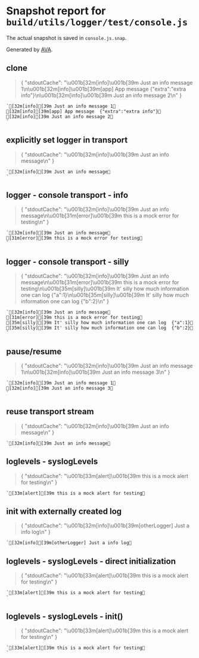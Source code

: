 # Snapshot report for `build/utils/logger/test/console.js`

The actual snapshot is saved in `console.js.snap`.

Generated by [AVA](https://ava.li).

## clone

> {
  "stdoutCache": "\u001b[32m[info]\u001b[39m Just an info message 1\n\u001b[32m[info]\u001b[39m[app] App message  {\"extra\":\"extra info\"}\n\u001b[32m[info]\u001b[39m Just an info message 2\n"
}

    `[32m[info][39m Just an info message 1␊
    [32m[info][39m[app] App message  {"extra":"extra info"}␊
    [32m[info][39m Just an info message 2␊
    `

## explicitly set logger in transport

> {
  "stdoutCache": "\u001b[32m[info]\u001b[39m Just an info message\n"
}

    `[32m[info][39m Just an info message␊
    `

## logger - console transport - info

> {
  "stdoutCache": "\u001b[32m[info]\u001b[39m Just an info message\n\u001b[31m[error]\u001b[39m this is a mock error for testing\n"
}

    `[32m[info][39m Just an info message␊
    [31m[error][39m this is a mock error for testing␊
    `

## logger - console transport - silly

> {
  "stdoutCache": "\u001b[32m[info]\u001b[39m Just an info message\n\u001b[31m[error]\u001b[39m this is a mock error for testing\n\u001b[35m[silly]\u001b[39m It' silly how much information one can log  {\"a\":1}\n\u001b[35m[silly]\u001b[39m It' silly how much information one can log  {\"b\":2}\n"
}

    `[32m[info][39m Just an info message␊
    [31m[error][39m this is a mock error for testing␊
    [35m[silly][39m It' silly how much information one can log  {"a":1}␊
    [35m[silly][39m It' silly how much information one can log  {"b":2}␊
    `

## pause/resume

> {
  "stdoutCache": "\u001b[32m[info]\u001b[39m Just an info message 1\n\u001b[32m[info]\u001b[39m Just an info message 3\n"
}

    `[32m[info][39m Just an info message 1␊
    [32m[info][39m Just an info message 3␊
    `

## reuse transport stream

> {
  "stdoutCache": "\u001b[32m[info]\u001b[39m Just an info message\n"
}

    `[32m[info][39m Just an info message␊
    

## loglevels - syslogLevels

> {
  "stdoutCache": "\u001b[33m[alert]\u001b[39m this is a mock alert for testing\n"
}

    `[33m[alert][39m this is a mock alert for testing␊
    

## init with externally created log

> {
  "stdoutCache": "\u001b[32m[info]\u001b[39m[otherLogger] Just a info log\n"
}

    `[32m[info][39m[otherLogger] Just a info log␊
    

## loglevels - syslogLevels - direct initialization

> {
  "stdoutCache": "\u001b[33m[alert]\u001b[39m this is a mock alert for testing\n"
}

    `[33m[alert][39m this is a mock alert for testing␊
    `

## loglevels - syslogLevels - init()

> {
  "stdoutCache": "\u001b[33m[alert]\u001b[39m this is a mock alert for testing\n"
}

    `[33m[alert][39m this is a mock alert for testing␊
    `